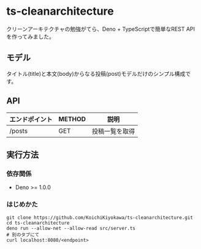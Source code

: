 # ts-cleanarchitecture
クリーンアーキテクチャの勉強がてら、Deno + TypeScriptで簡単なREST APIを作ってみました。

## モデル
タイトル(title)と本文(body)からなる投稿(post)モデルだけのシンプル構成です。

## API
エンドポイント|METHOD|説明
--|--|--
/posts|GET|投稿一覧を取得

## 実行方法
### 依存関係
- Deno >= 1.0.0

### はじめかた
```shell
git clone https://github.com/KoichiKiyokawa/ts-cleanarchitecture.git
cd ts-cleanarchitecture
deno run --allow-net --allow-read src/server.ts
# 別のタブにて
curl localhost:8080/<endpoint>
```
